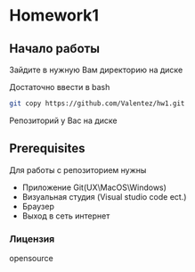 # Homework1
## Начало работы
Зайдите в нужную Вам директорию на диске

Достаточно ввести в bash
``` bash
git copy https://github.com/Valentez/hw1.git
```
Репозиторий у Вас на диске
## Prerequisites
Для работы с репозиторием нужны
* Приложение Git(UX\MacOS\Windows)
* Визуальная студия (Visual studio code ect.)
* Браузер
* Выход в сеть интернет
### Лицензия
opensource
